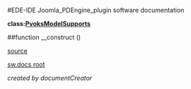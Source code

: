 #EDE-IDE Joomla_PDEngine_plugin
software documentation

**class:[PvoksModelSupports](../PvoksModelSupports.md)**



##function __construct () 


[source](../../../admin/models/supports.php)

[sw.docs root](../)

*created by documentCreator*

